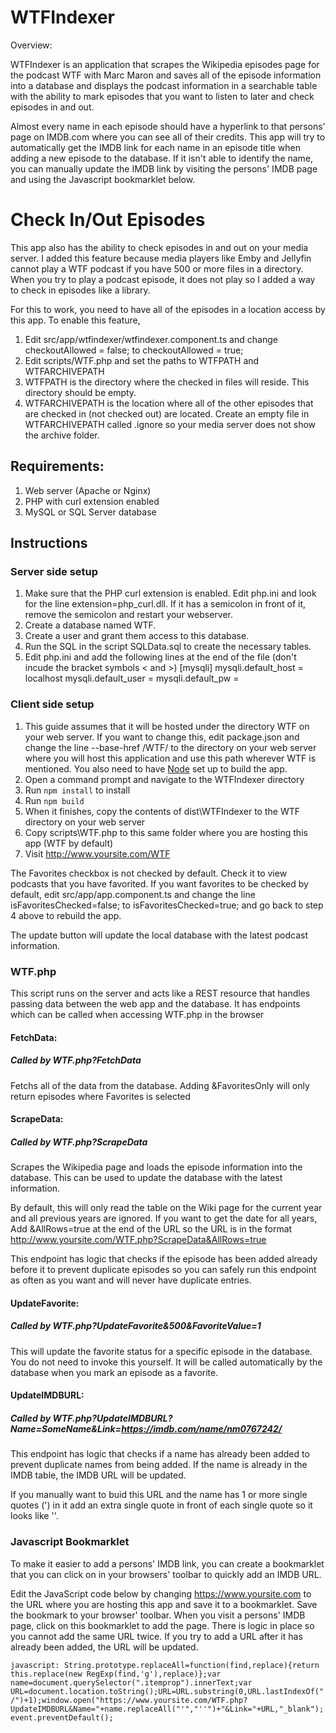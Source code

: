 # WTFIndexer
Overview:

WTFIndexer is an application that scrapes the Wikipedia episodes page for the podcast WTF with Marc Maron and saves all of the episode information into a database and displays the podcast information in a searchable table with the ability to mark episodes that you want to listen to later and check episodes in and out. 

Almost every name in each episode should have a hyperlink to that persons' page on IMDB.com where you can see all of their credits. This app will try to automatically get the IMDB link for each name in an episode title when adding a new episode to the database. If it isn't able to identify the name, you can manually update the IMDB link by visiting the persons' IMDB page and using the Javascript bookmarklet below.

# Check In/Out Episodes
This app also has the ability to check episodes in and out on your media server. I added this feature because media players like Emby and Jellyfin cannot play a WTF podcast if you have 500 or more files in a directory. When you try to play a podcast episode, it does not play so I added a way to check in episodes like a library.

For this to work, you need to have all of the episodes in a location access by this app. To enable this feature,
1. Edit src/app/wtfindexer/wtfindexer.component.ts and change checkoutAllowed = false; to checkoutAllowed = true;
1. Edit scripts/WTF.php and set the paths to WTFPATH and WTFARCHIVEPATH
1. WTFPATH is the directory where the checked in files will reside. This directory should be empty. 
1. WTFARCHIVEPATH is the location where all of the other episodes that are checked in (not checked out) are located. Create an empty file in WTFARCHIVEPATH called .ignore so your media server does not show the archive folder. 

## Requirements:

1. Web server (Apache or Nginx)
1. PHP with curl extension enabled
1. MySQL or SQL Server database

## Instructions

### Server side setup
1. Make sure that the PHP curl extension is enabled. Edit php.ini and look for the line extension=php_curl.dll. If it has a semicolon in front of it, remove the semicolon and restart your webserver.
1. Create a database named WTF.
1. Create a user and grant them access to this database.
1. Run the SQL in the script SQLData.sql to create the necessary tables.
1. Edit php.ini and add the following lines at the end of the file (don't incude the bracket symbols < and >)
   [mysqli]
   mysqli.default_host = localhost
   mysqli.default_user = <YOUR USERNAME>
   mysqli.default_pw = <YOUR PASSWORD>
   
### Client side setup
1. This guide assumes that it will be hosted under the directory WTF on your web server. If you want to change this, edit package.json and change the line --base-href /WTF/ to the directory on your web server where you will host this application and use this path wherever WTF is mentioned. You also need to have [Node](https://nodejs.org/) set up to build the app.
1. Open a command prompt and navigate to the WTFIndexer directory
1. Run ```npm install``` to install  
1. Run ```npm build```
1. When it finishes, copy the contents of dist\WTFIndexer to the WTF directory on your web server
1. Copy scripts\WTF.php to this same folder where you are hosting this app (WTF by default)
1. Visit http://www.yoursite.com/WTF

The Favorites checkbox is not checked by default. Check it to view podcasts that you have favorited. If you want favorites to be checked by default, edit src/app/app.component.ts and change the line isFavoritesChecked=false; to isFavoritesChecked=true; and go back to step 4 above to rebuild the app. 

The update button will update the local database with the latest podcast information.

### WTF.php
This script runs on the server and acts like a REST resource that handles passing data between the web app and the database. It has endpoints which can be called when accessing WTF.php in the browser

#### FetchData:
   ##### Called by WTF.php?FetchData
   
   Fetchs all of the data from the database. Adding &FavoritesOnly will only return episodes where Favorites is selected

#### ScrapeData: 
   ##### Called by WTF.php?ScrapeData
   Scrapes the Wikipedia page and loads the episode information into the database. This can be used to update the database with the latest information.
   
   By default, this will only read the table on the Wiki page for the current year and all previous years are ignored. If you want to get the date for all years, Add &AllRows=true at the end of the URL so the URL is in the format http://www.yoursite.com/WTF.php?ScrapeData&AllRows=true
            
   This endpoint has logic that checks if the episode has been added already before it to prevent duplicate episodes so you can safely run this endpoint as often as you want and will never have duplicate entries.
   
#### UpdateFavorite:
   ##### Called by WTF.php?UpdateFavorite&500&FavoriteValue=1
   This will update the favorite status for a specific episode in the database. You do not need to invoke this yourself. It will be called automatically by the database when you mark an episode as a favorite.

#### UpdateIMDBURL:
   ##### Called by WTF.php?UpdateIMDBURL?Name=SomeName&Link=https://imdb.com/name/nm0767242/
   
   This endpoint has logic that checks if a name has already been added to prevent duplicate names from being added. If the name is already in the IMDB table, the IMDB URL will be updated.

   If you manually want to buid this URL and the name has 1 or more single quotes (') in it add an extra single quote in front of each single quote so it looks like ''.

### Javascript Bookmarklet
To make it easier to add a persons' IMDB link, you can create a bookmarklet that you can click on in your browsers' toolbar to quickly add an IMDB URL.

Edit the JavaScript code below by changing https://www.yoursite.com to the URL where you are hosting this app and save it to a bookmarklet. Save the bookmark to your browser' toolbar. When you visit a persons' IMDB page, click on this bookmarklet to add the page. There is logic in place so you cannot add the same URL twice. If you try to add a URL after it has already been added, the URL will be updated.

```javascript: String.prototype.replaceAll=function(find,replace){return this.replace(new RegExp(find,'g'),replace)};var name=document.querySelector(".itemprop").innerText;var URL=document.location.toString();URL=URL.substring(0,URL.lastIndexOf("/")+1);window.open("https://www.yoursite.com/WTF.php?UpdateIMDBURL&Name="+name.replaceAll("'","''")+"&Link="+URL,"_blank");event.preventDefault();```